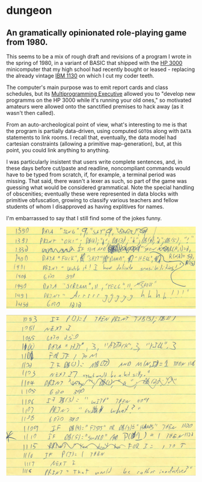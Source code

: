 # dungeon
An gramatically opinionated role-playing game from 1980.
--

This seems to be a mix of rough draft and revisions of a program I wrote in
the spring of 1980, in a variant of BASIC that shipped with the
[HP 3000](https://www.hpmuseum.net/display_item.php?hw=798) minicomputer
that my high school had recently bought or leased - replacing the already vintage
[IBM 1130](https://www.ibm.com/ibm/history/exhibits/1130/1130_intro.html)
on which I cut my coder teeth.

The computer's main purpose was to emit
report cards and class schedules, but its
[Multiprogramming Executive](https://www.hpmuseum.net/upload_htmlFile/PrintAds/Ad1978_Jun_3000_Series!_ModernData-36.jpg) allowed you to "develop new programms
on the HP 3000 while it's running your old ones," so motivated amateurs
were allowed onto the sanctified premises to hack away
(as it wasn't then called).

From an auto-archeological point of view, what's interesting to me is that
the program is partially data-driven, using computed `GOTO`s along with `DATA`
statements to link rooms.  I recall that, eventually, the data model had
cartesian constraints (allowing a primitive map-generation), but, at this
point, you could link anything to anything.

I was particularly insistent that users write complete sentences, and, in
these days before cut/paste and readline, noncompliant commands would have to
be typed from scratch, if, for example, a terminal period was missing.  That said,
there wasn't a lexer as such, so part of the game was guessing what would be
considered grammatical.  Note the special handling of obscenities; eventually
these were represented in data blocks with primitive obfuscation, growing
to classify various teachers and fellow students of whom I disapproved as having
explitives for names.

I'm embarrassed to say that I still find some of the jokes funny.


![delicate](https://raw.githubusercontent.com/pnf/dungeon/master/images/delicate.png)

![teaser](https://raw.githubusercontent.com/pnf/dungeon/master/images/a-bit-silly.png)
